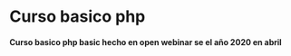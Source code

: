<h1>Curso basico php</h1>
<h4>Curso basico php basic hecho en open webinar se el año 2020 en abril</h4>